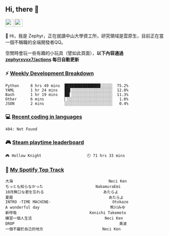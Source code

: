 <!--
**zephyrxvxx7/zephyrxvxx7** is a ✨ _special_ ✨ repository because its `README.md` (this file) appears on your GitHub profile.

Here are some ideas to get you started:

- 🔭 I’m currently working on ...
- 🌱 I’m currently learning ...
- 👯 I’m looking to collaborate on ...
- 🤔 I’m looking for help with ...
- 💬 Ask me about ...
- 📫 How to reach me: ...
- 😄 Pronouns: ...
- ⚡ Fun fact: ...
-->

## Hi, there 👋

<a href="https://www.instagram.com/zephyrxvxx7/"><img src="https://img.shields.io/badge/instagram-3f729b?&style=for-the-badge&logo=instagram&logoColor=white" height=25></a>
<a href="https://zephyrxvxx7.me/"><img src="https://img.shields.io/badge/blog-gray?&style=for-the-badge&logo=hexo&logoColor=white" height=25></a>

👋 Hi，我是 Zephyr，正在就讀中山大學資工所，研究領域是雲原生，目前正在當一個不稱職的全端開發者QQ。

空閒時會玩一些有趣的小玩具（譬如此頁面），**以下內容通過 [zephyrxvxx7/actions](https://github.com/zephyrxvxx7/zephyrxvxx7/actions) 每日自動更新**

### ⚡ [Weekly Development Breakdown](https://gist.github.com/zephyrxvxx7/ee1787313f0772b51494d051b5edde7f)

<!-- code_time start -->

```text
Python     8 hrs 49 mins  ███████████████▊░░░░░  75.2%
YAML       1 hr 24 mins   ██▌░░░░░░░░░░░░░░░░░░  12.0%
Bash       1 hr 19 mins   ██▎░░░░░░░░░░░░░░░░░░  11.3%
Other      6 mins         ▏░░░░░░░░░░░░░░░░░░░░   1.0%
JSON       2 mins         ░░░░░░░░░░░░░░░░░░░░░   0.4%
```

<!-- code_time end -->

### 💻 [Recent coding in languages](https://gist.github.com/zephyrxvxx7/08c5ff0fead26978490fef5d749f43ea)

<!-- code_diff start -->

```text
404: Not Found
```

<!-- code_diff end -->

### 🎮 [Steam playtime leaderboard](https://gist.github.com/zephyrxvxx7/f77b8978877f959b69d84723c43a4a64)

<!-- steam_time start -->

```text
🎮 Hollow Knight                    🕘 71 hrs 33 mins
```

<!-- steam_time end -->

### 🎵 [My Spotify Top Track](https://gist.github.com/zephyrxvxx7/fe159fde5ec9ebea27e03dd63a71e78f)

<!-- spotify_track start -->

```text
大海                                          Neci Ken
ちっとも知らなかった                       NakamuraEmi
10月無口な君を忘れる                          あたらよ
夏霞                                          あたらよ
INTRO -TIME MACHINE-                           Otokaze
A wonderful day                               熊川みゆ
新呼吸                                Kenichi Takemoto
練習一個人生活                                Neci Ken
DROP                                              美波
一個不屬於自己的地方                          Neci Ken
```

<!-- spotify_track end -->
